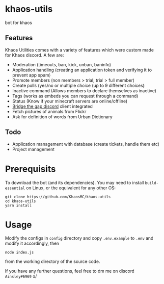 # khaos-utils
bot for khaos

## Features
Khaos Utilities comes with a variety of features which were custom made for Khaos discord. A few are:
- Moderation (timeouts, ban, kick, unban, baninfo)
- Application handling (creating an application token and verifying it to prevent app spam)
- Promote members (non members > trial, trial > full member)
- Create polls (yes/no or multiple choice (up to 9 different choices)
- Inactive command (Allows members to declare themselves as inactive)
- Tags (works as embeds you can request through a command)
- Status (Know if your minecraft servers are online/offline)
- [Bridge the gap discord](https://github.com/KhaosMC/bridge-the-gap-discord) client integrated
- Fetch pictures of animals from Flickr
- Ask for definition of words from Urban Dictionary

## Todo
- Application management with database (create tickets, handle them etc)
- Project management

# Prerequisits
To download the bot (and its dependencies). You may need to install `build-essential` on Linux, or the equivalent for any other OS:
```
git clone https://github.com/KhaosMC/khaos-utils
cd khaos-utils
yarn install
```

# Usage
Modify the configs in `config` directory and copy `.env.example` to `.env` and modify it accordingly, then
```
node index.js
```
from the working directory of the source code.

If you have any further questions, feel free to dm me on discord `Ainsley#6969` o/
